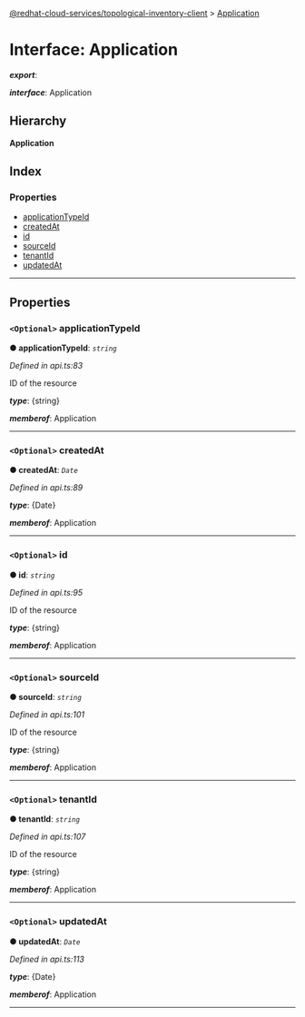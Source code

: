 [@redhat-cloud-services/topological-inventory-client](../README.md) > [Application](../interfaces/application.md)

# Interface: Application

*__export__*: 

*__interface__*: Application

## Hierarchy

**Application**

## Index

### Properties

* [applicationTypeId](application.md#applicationtypeid)
* [createdAt](application.md#createdat)
* [id](application.md#id)
* [sourceId](application.md#sourceid)
* [tenantId](application.md#tenantid)
* [updatedAt](application.md#updatedat)

---

## Properties

<a id="applicationtypeid"></a>

### `<Optional>` applicationTypeId

**● applicationTypeId**: *`string`*

*Defined in api.ts:83*

ID of the resource

*__type__*: {string}

*__memberof__*: Application

___
<a id="createdat"></a>

### `<Optional>` createdAt

**● createdAt**: *`Date`*

*Defined in api.ts:89*

*__type__*: {Date}

*__memberof__*: Application

___
<a id="id"></a>

### `<Optional>` id

**● id**: *`string`*

*Defined in api.ts:95*

ID of the resource

*__type__*: {string}

*__memberof__*: Application

___
<a id="sourceid"></a>

### `<Optional>` sourceId

**● sourceId**: *`string`*

*Defined in api.ts:101*

ID of the resource

*__type__*: {string}

*__memberof__*: Application

___
<a id="tenantid"></a>

### `<Optional>` tenantId

**● tenantId**: *`string`*

*Defined in api.ts:107*

ID of the resource

*__type__*: {string}

*__memberof__*: Application

___
<a id="updatedat"></a>

### `<Optional>` updatedAt

**● updatedAt**: *`Date`*

*Defined in api.ts:113*

*__type__*: {Date}

*__memberof__*: Application

___

